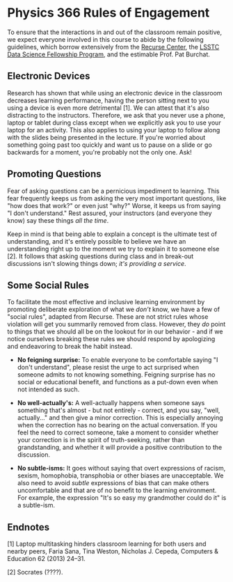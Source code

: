 # Physics 366 Rules of Engagement

To ensure that the interactions in and out of the classroom remain positive, we expect everyone involved in this course to abide by the following guidelines, which borrow extensively from the [Recurse Center](https://www.recurse.com/manual), the [LSSTC Data Science Fellowship Program](https://astrodatascience.org), and the estimable Prof. Pat Burchat.

## Electronic Devices

Research has shown that while using an electronic device in the classroom decreases learning performance, having the person sitting  next to you using a device is even more detrimental [1].
We can attest that it's also distracting to the instructors.
Therefore, we ask that you never use a phone, laptop or tablet during class except when we explicitly ask you to use your laptop for an activity.
This also applies to using your laptop to follow along with the slides being presented in the lecture.
If you're worried about something going past too quickly and want us to pause on a slide or go backwards for a moment, you're probably not the only one.
Ask!

## Promoting Questions

Fear of asking questions can be a pernicious impediment to learning.
This fear frequently keeps us from asking the very most important questions, like "how does that work?" or even just "why?"
Worse, it keeps us from saying "I don't understand."
Rest assured, your instructors (and everyone they know) say these things *all the time*.

Keep in mind is that being able to explain a concept is the ultimate test of understanding, and it's entirely possible to believe we have an understanding right up to the moment we try to explain it to someone else [2]. It follows that asking questions during class and in break-out discussions isn't slowing things down; _it's providing a service_.

## Some Social Rules

To facilitate the most effective and inclusive learning environment by promoting deliberate exploration of what we  *don’t* know, we have a few of "social rules", adapted from Recurse.
These are not strict rules whose violation will get you summarily removed from class.
However, they *do* point to things that we should all be on the lookout for in our behavior - and if we notice ourselves breaking these rules we should respond by apologizing and endeavoring to break the habit instead.

* **No feigning surprise:** To enable everyone to be comfortable saying "I don't understand", please resist the urge to act surprised when someone admits to not knowing something.
Feigning surprise has no social or educational benefit, and functions as a put-down even when not intended as such.

* **No well-actually's:** A well-actually happens when someone says something that's almost - but not entirely - correct, and you say, "well, actually..." and then give a minor correction.
This is especially annoying when the correction has no bearing on the actual conversation.
If you feel the need to correct someone, take a moment to consider whether your correction is in the spirit of truth-seeking, rather than grandstanding, and whether it will provide a positive contribution to the discussion.

* **No subtle-isms:** It goes without saying that overt expressions of racism, sexism, homophobia, transphobia or other biases are unacceptable. We also need to avoid *subtle* expressions of bias that can make others uncomfortable and that are of no benefit to the learning environment. For example, the expression "It's so easy my grandmother could do it" is a subtle-ism.

## Endnotes

[1] Laptop multitasking hinders classroom learning for both users and nearby peers, Faria Sana, Tina Weston, Nicholas J. Cepeda, Computers & Education 62 (2013) 24–31.

[2] Socrates (????).
